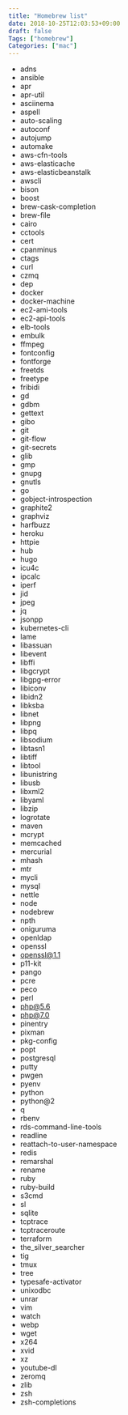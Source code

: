 ```yaml
---
title: "Homebrew list"
date: 2018-10-25T12:03:53+09:00
draft: false
Tags: ["homebrew"]
Categories: ["mac"]
---
```

- adns
- ansible
- apr
- apr-util
- asciinema
- aspell
- auto-scaling
- autoconf
- autojump
- automake
- aws-cfn-tools
- aws-elasticache
- aws-elasticbeanstalk
- awscli
- bison
- boost
- brew-cask-completion
- brew-file
- cairo
- cctools
- cert
- cpanminus
- ctags
- curl
- czmq
- dep
- docker
- docker-machine
- ec2-ami-tools
- ec2-api-tools
- elb-tools
- embulk
- ffmpeg
- fontconfig
- fontforge
- freetds
- freetype
- fribidi
- gd
- gdbm
- gettext
- gibo
- git
- git-flow
- git-secrets
- glib
- gmp
- gnupg
- gnutls
- go
- gobject-introspection
- graphite2
- graphviz
- harfbuzz
- heroku
- httpie
- hub
- hugo
- icu4c
- ipcalc
- iperf
- jid
- jpeg
- jq
- jsonpp
- kubernetes-cli
- lame
- libassuan
- libevent
- libffi
- libgcrypt
- libgpg-error
- libiconv
- libidn2
- libksba
- libnet
- libpng
- libpq
- libsodium
- libtasn1
- libtiff
- libtool
- libunistring
- libusb
- libxml2
- libyaml
- libzip
- logrotate
- maven
- mcrypt
- memcached
- mercurial
- mhash
- mtr
- mycli
- mysql
- nettle
- node
- nodebrew
- npth
- oniguruma
- openldap
- openssl
- openssl@1.1
- p11-kit
- pango
- pcre
- peco
- perl
- php@5.6
- php@7.0
- pinentry
- pixman
- pkg-config
- popt
- postgresql
- putty
- pwgen
- pyenv
- python
- python@2
- q
- rbenv
- rds-command-line-tools
- readline
- reattach-to-user-namespace
- redis
- remarshal
- rename
- ruby
- ruby-build
- s3cmd
- sl
- sqlite
- tcptrace
- tcptraceroute
- terraform
- the_silver_searcher
- tig
- tmux
- tree
- typesafe-activator
- unixodbc
- unrar
- vim
- watch
- webp
- wget
- x264
- xvid
- xz
- youtube-dl
- zeromq
- zlib
- zsh
- zsh-completions